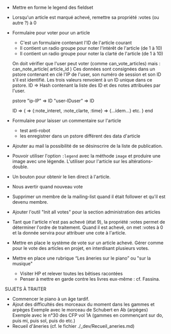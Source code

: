 * Mettre en forme le legend des fieldset

* Lorsqu'un article est marqué achevé, remettre sa propriété :votes (ou autre ?) à 0

* Formulaire pour voter pour un article
  - C'est un formulaire contenant l'ID de l'article courant
  - Il contient un radio groupe pour noter l'intérêt de l'article (de 1 à 10)
  - Il contient un radio groupe pour noter la clarté de l'article (de 1 à 10)
  
  On doit vérifier que l'user peut voter (comme can_vote_articles) mais :
  can_note_article( article_id )
  Ces données sont consignées dans un pstore contenant en clé l'IP de l'user, son numéro de session et son ID s'il est identifié.
  Les trois valeurs renvoient à un ID unique dans ce pstore.
  ID => Hash contenant la liste des ID et des notes attribuées par l'user.
  
  pstore
    "ip-IP"         => ID
    "user-IDuser"   => ID
    
    ID => {
      <article-id> => {:note_interet, :note_clarte, :time}
      <article-id> => {...idem...}
      etc.
    }
  end
  
* Formulaire pour laisser un commentaire sur l'article
  - test anti-robot
  - les enregistrer dans un pstore différent des data d'article
  
  
* Ajouter au mail la possibilité de se désinscrire de la liste de publication.


* Pouvoir utiliser l'option `:legend` avec la méthode `image` et produire une image avec une légende. L'utiliser pour l'article sur les altérations-double.

* Un bouton pour obtenir le lien direct à l'article.

* Nous avertir quand nouveau vote

* Supprimer un membre de la mailing-list quand il était follower et qu'il
  est devenu membre.
  
* Ajouter l'outil "Init all votes" pour la section administration des articles

* Tant que l'article n'est pas achevé (état 9), la propriété :votes permet de déterminer l'ordre de traitement. Quand il est achevé, on met :votes à 0 et la donnée servira pour attribuer une cote à l'article.

* Mettre en place le système de vote sur un article achevé. Gérer comme pour le vote des articles en projet, en interdisant plusieurs votes.

* Mettre en place une rubrique “Les âneries sur le piano” ou "sur la musique"
  - Visiter HP et relever toutes les bêtises racontées
  - Penser à mettre en garde contre les livres eux-même : cf. Fassina.
  
SUJETS À TRAITER
  * Commencer le piano à un âge tardif.
  * Ajout des difficultés des morceaux du moment dans les gammes et arpèges
    Exemple avec le morceau de Schubert en Ab (arpèges)
    Exemple avec le n°30 des CFP vol 1A (gammes en commençant sur do, puis mi, puis sol, puis do etc.)
  * Recueil d'âneries (cf. le fichier ./_dev/Recueil_aneries.md)